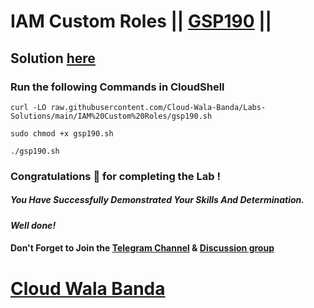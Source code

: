 # IAM Custom Roles || [GSP190](https://www.cloudskillsboost.google/focuses/1035?parent=catalog) ||

## Solution [here](https://youtu.be/iMHyxpz_1bw)

### Run the following Commands in CloudShell

```
curl -LO raw.githubusercontent.com/Cloud-Wala-Banda/Labs-Solutions/main/IAM%20Custom%20Roles/gsp190.sh

sudo chmod +x gsp190.sh

./gsp190.sh
```

### Congratulations 🎉 for completing the Lab !

##### *You Have Successfully Demonstrated Your Skills And Determination.*

#### *Well done!*

#### Don't Forget to Join the [Telegram Channel](https://t.me/cloudwalabanda) & [Discussion group](https://t.me/cloudwalabandachats)

# [Cloud Wala Banda](https://www.youtube.com/@cloudwalabanda)
